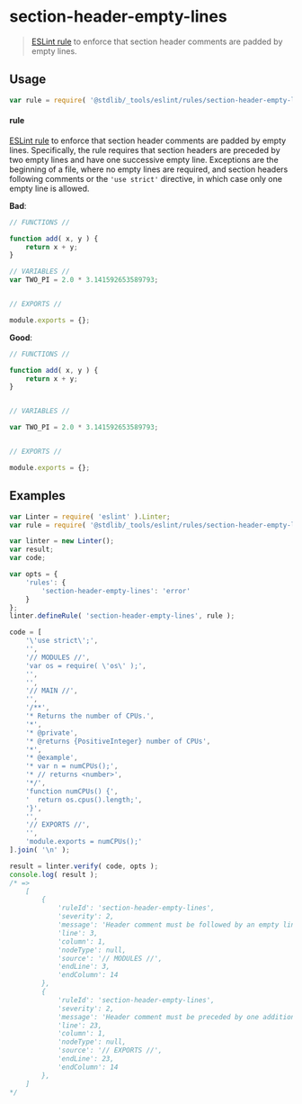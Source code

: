 <!--

@license Apache-2.0

Copyright (c) 2018 The Stdlib Authors.

Licensed under the Apache License, Version 2.0 (the "License");
you may not use this file except in compliance with the License.
You may obtain a copy of the License at

   http://www.apache.org/licenses/LICENSE-2.0

Unless required by applicable law or agreed to in writing, software
distributed under the License is distributed on an "AS IS" BASIS,
WITHOUT WARRANTIES OR CONDITIONS OF ANY KIND, either express or implied.
See the License for the specific language governing permissions and
limitations under the License.

-->

# section-header-empty-lines

> [ESLint rule][eslint-rules] to enforce that section header comments are padded by empty lines.

<section class="intro">

</section>

<!-- /.intro -->

<section class="usage">

## Usage

```javascript
var rule = require( '@stdlib/_tools/eslint/rules/section-header-empty-lines' );
```

#### rule

[ESLint rule][eslint-rules] to enforce that section header comments are padded by empty lines. Specifically, the rule requires that section headers are preceded by two empty lines and have one successive empty line. Exceptions are the beginning of a file, where no empty lines are required, and section headers following comments or the `'use strict'` directive, in which case only one empty line is allowed.

**Bad**:

<!-- eslint-disable stdlib/section-header-empty-lines -->

```javascript
// FUNCTIONS //

function add( x, y ) {
    return x + y;
}

// VARIABLES //
var TWO_PI = 2.0 * 3.141592653589793;


// EXPORTS //

module.exports = {};
```

**Good**:

```javascript
// FUNCTIONS //

function add( x, y ) {
    return x + y;
}


// VARIABLES //

var TWO_PI = 2.0 * 3.141592653589793;


// EXPORTS //

module.exports = {};
```

</section>

<!-- /.usage -->

<section class="examples">

## Examples

<!-- eslint no-undef: "error" -->

```javascript
var Linter = require( 'eslint' ).Linter;
var rule = require( '@stdlib/_tools/eslint/rules/section-header-empty-lines' );

var linter = new Linter();
var result;
var code;

var opts = {
    'rules': {
        'section-header-empty-lines': 'error'
    }
};
linter.defineRule( 'section-header-empty-lines', rule );

code = [
    '\'use strict\';',
    '',
    '// MODULES //',
    'var os = require( \'os\' );',
    '',
    '',
    '// MAIN //',
    '',
    '/**',
    '* Returns the number of CPUs.',
    '*',
    '* @private',
    '* @returns {PositiveInteger} number of CPUs',
    '*',
    '* @example',
    '* var n = numCPUs();',
    '* // returns <number>',
    '*/',
    'function numCPUs() {',
    '  return os.cpus().length;',
    '}',
    '',
    '// EXPORTS //',
    '',
    'module.exports = numCPUs();'
].join( '\n' );

result = linter.verify( code, opts );
console.log( result );
/* =>
    [
        {
            'ruleId': 'section-header-empty-lines',
            'severity': 2,
            'message': 'Header comment must be followed by an empty line',
            'line': 3,
            'column': 1,
            'nodeType': null,
            'source': '// MODULES //',
            'endLine': 3,
            'endColumn': 14
        },
        {
            'ruleId': 'section-header-empty-lines',
            'severity': 2,
            'message': 'Header comment must be preceded by one additional empty line',
            'line': 23,
            'column': 1,
            'nodeType': null,
            'source': '// EXPORTS //',
            'endLine': 23,
            'endColumn': 14
        },
    ]
*/
```

</section>

<!-- /.examples -->

<section class="links">

[eslint-rules]: https://eslint.org/docs/developer-guide/working-with-rules

</section>

<!-- /.links -->
